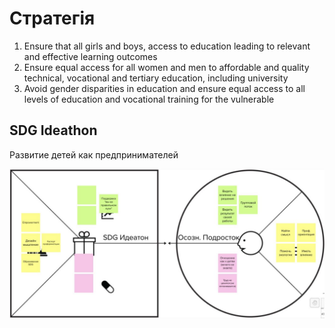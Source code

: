 # Стратегія

1. Ensure that all girls and boys, access to education leading to relevant and effective learning outcomes
2. Ensure equal access for all women and men to affordable and quality technical, vocational and tertiary education, including university
3. Avoid gender disparities in education and ensure equal access to all levels of education and vocational training for the vulnerable

## SDG Ideathon

Развитие детей как предпринимателей

![](../.gitbook/assets/image%20%28142%29.png)



